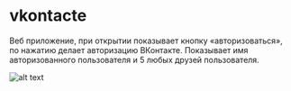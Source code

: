 # vkontacte
Веб приложение, при открытии показывает кнопку «авторизоваться», по нажатию делает авторизацию ВКонтакте. Показывает имя авторизованного пользователя и 5 любых друзей пользователя.


![alt text](https://github.com/elijahleonov1/vkontacte/blob/master/sc.PNG) 
